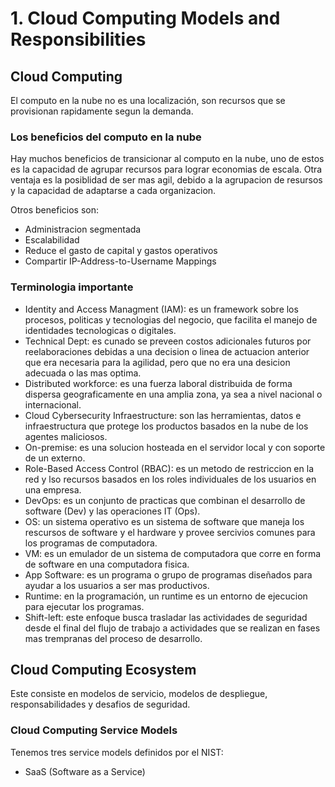 # 1. Cloud Computing Models and Responsibilities

## Cloud Computing

El computo en la nube no es una localización, son recursos que se provisionan rapidamente segun la demanda. 

### Los beneficios del computo en la nube

Hay muchos beneficios de transicionar al computo en la nube, uno de estos es la capacidad de agrupar recursos para lograr economias de escala. Otra ventaja es la posiblidad de ser mas agil, debido a la agrupacion de resursos 
y la capacidad de adaptarse a cada organizacion. 

Otros beneficios son: 

* Administracion segmentada
* Escalabilidad
* Reduce el gasto de capital y gastos operativos
* Compartir IP-Address-to-Username Mappings

### Terminologia importante

* Identity and Access Managment (IAM): es un framework sobre los procesos, politicas y tecnologias del negocio, que facilita el manejo de identidades tecnologicas o digitales.
* Technical Dept: es cunado se preveen costos adicionales futuros por reelaboraciones debidas a una decision o linea de actuacion anterior que era necesaria para la agilidad, pero que no era una desicion adecuada o las mas optima.
* Distributed workforce: es una fuerza laboral distribuida de forma dispersa geograficamente en una amplia zona, ya sea a nivel nacional o internacional.
* Cloud Cybersecurity Infraestructure: son las herramientas, datos e infraestructura que protege los productos basados en la nube de los agentes maliciosos.
* On-premise: es una solucion hosteada en el servidor local y con soporte de un externo.
* Role-Based Access Control (RBAC): es un metodo de restriccion en la red y lso recursos basados en los roles individuales de los usuarios en una empresa.
* DevOps: es un conjunto de practicas que combinan el desarrollo de software (Dev) y las operaciones IT (Ops).
* OS: un sistema operativo es un sistema de software que maneja los rescursos de software y el hardware y provee sercivios comunes para los programas de computadora.
* VM: es un emulador de un sistema de computadora que corre en forma de software en una computadora fisica.
* App Software: es un programa o grupo de programas diseñados para ayudar a los usuarios a ser mas productivos.
* Runtime: en la programación, un runtime es un entorno de ejecucion para ejecutar los programas.
* Shift-left: este enfoque busca trasladar las actividades de seguridad desde el final del flujo de trabajo a actividades que se realizan en fases mas trempranas del proceso de desarrollo.

## Cloud Computing Ecosystem

Este consiste en modelos de servicio, modelos de despliegue, responsabilidades y desafios de seguridad. 

### Cloud Computing Service Models

Tenemos tres service models definidos por el NIST: 

* SaaS (Software as a Service)

